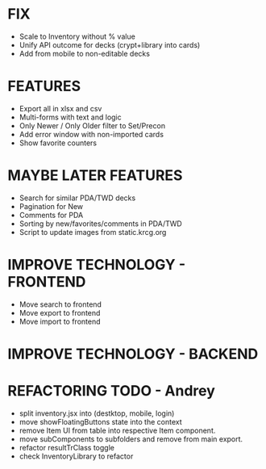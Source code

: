 # FIX
- Scale to Inventory without % value
- Unify API outcome for decks (crypt+library into cards)
- Add from mobile to non-editable decks

# FEATURES
- Export all in xlsx and csv
- Multi-forms with text and logic
- Only Newer / Only Older filter to Set/Precon
- Add error window with non-imported cards
- Show favorite counters

# MAYBE LATER FEATURES
- Search for similar PDA/TWD decks
- Pagination for New
- Comments for PDA
- Sorting by new/favorites/comments in PDA/TWD
- Script to update images from static.krcg.org

# IMPROVE TECHNOLOGY - FRONTEND
- Move search to frontend
- Move export to frontend
- Move import to frontend

# IMPROVE TECHNOLOGY - BACKEND

# REFACTORING TODO - Andrey
- split inventory.jsx into (destktop, mobile, login)
- move showFloatingButtons state into the context
- remove Item UI from table into respective Item component.
- move subComponents to subfolders and remove from main export.
- refactor resultTrClass toggle
- check InventoryLibrary to refactor
